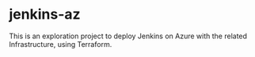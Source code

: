 # jenkins-az

This is an exploration project to deploy Jenkins on Azure with the related Infrastructure, using Terraform.